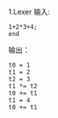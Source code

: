 1.Lexer
输入:
```
1+2*3+4; 
end
```
输出：
```
t0 = 1
t1 = 2
t2 = 3
t1 *= t2
t0 += t1
t1 = 4
t0 += t1
```
